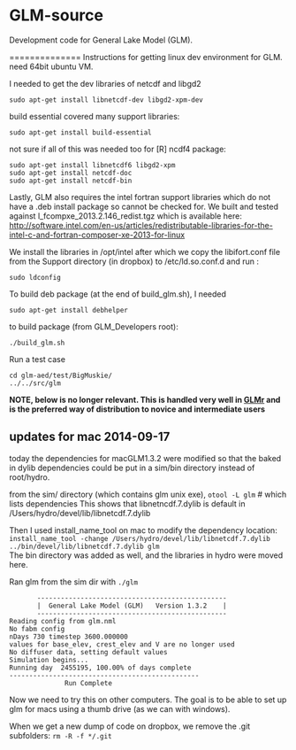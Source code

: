 GLM-source
==========

Development code for General Lake Model (GLM).

==============
Instructions for getting linux dev environment for GLM.
need 64bit ubuntu VM.

I needed to get the dev libraries of netcdf and libgd2

	sudo apt-get install libnetcdf-dev libgd2-xpm-dev

build essential covered many support libraries:

	sudo apt-get install build-essential

not sure if all of this was needed too for [R] ncdf4 package: 

	sudo apt-get install libnetcdf6 libgd2-xpm
	sudo apt-get install netcdf-doc
	sudo apt-get install netcdf-bin



Lastly, GLM also requires the intel fortran support libraries which do not have a .deb install package so cannot be checked for. We built and tested against l_fcompxe_2013.2.146_redist.tgz which is available here: http://software.intel.com/en-us/articles/redistributable-libraries-for-the-intel-c-and-fortran-composer-xe-2013-for-linux

We install the libraries in /opt/intel  after which we copy the libifort.conf file from the Support directory  (in dropbox) to /etc/ld.so.conf.d and run :

	sudo ldconfig


To build deb package (at the end of build_glm.sh), I needed

	sudo apt-get install debhelper

to build package (from GLM_Developers root):

	./build_glm.sh

Run a test case

	cd glm-aed/test/BigMuskie/
	../../src/glm




**NOTE, below is no longer relevant. This is handled very well in [GLMr](https://github.com/GLEON/GLMr) and is the preferred way of distribution to novice and intermediate users**

## updates for mac 2014-09-17
today the dependencies for macGLM1.3.2 were modified so that the baked in dylib dependencies could be put in a sim/bin directory instead of root/hydro. 

from the sim/ directory (which contains glm unix exe),
 `otool -L glm` # which lists dependencies
This shows that libnetncdf.7.dylib is default in /Users/hydro/devel/lib/libnetcdf.7.dylib

Then I used install_name_tool on mac to modify the dependency location:  
`install_name_tool -change /Users/hydro/devel/lib/libnetcdf.7.dylib ../bin/devel/lib/libnetcdf.7.dylib glm`  
The bin directory was added as well, and the libraries in hydro were moved here. 

Ran glm from the sim dir with 
`./glm`

```
       ------------------------------------------------
       |  General Lake Model (GLM)   Version 1.3.2    |
       ------------------------------------------------
Reading config from glm.nml
No fabm config
nDays 730 timestep 3600.000000
values for base_elev, crest_elev and V are no longer used
No diffuser data, setting default values
Simulation begins...
Running day  2455195, 100.00% of days complete
------------------------------------------------
              Run Complete
```
Now we need to try this on other computers. 
The goal is to be able to set up glm for macs using a thumb drive (as we can with windows).


When we get a new dump of code on dropbox, we remove the .git subfolders: `rm -R -f */.git`
